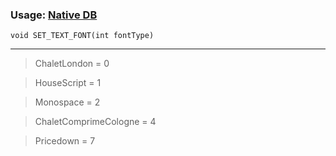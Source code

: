 ### Usage: [Native DB](http://www.dev-c.com/nativedb/func/info/66e0276cc5f6b9da)
`void SET_TEXT_FONT(int fontType)`

***

> ChaletLondon = 0

> HouseScript = 1

> Monospace = 2

> ChaletComprimeCologne = 4

> Pricedown = 7